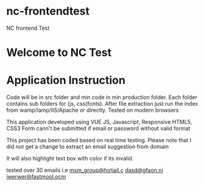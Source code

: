 # nc-frontendtest
NC frontend Test

<h1>Welcome to NC Test </h1>

<h1>Application Instruction</h1>

<p>Code will be in src folder and min code in min production folder. Each folder contains sub folders for (js, css(fonts). After file extraction just run the index from wamp/lamp/IIS/Apache or directly. Tested on modern browsers </p>

<p>This application developed using VUE JS, Javascript, Responsive HTML5, CSS3 Form cann't be submitted if email or password without valid format </p>

<p> This project has been coded based on real time testing. Please note that I did not get a change to extract an email suggestion from domain </p>

It will also highlight text box with color if its invalid.

tested over 30 emails i.e 
msm_group@hotjail.c
dasd@gfaon.ni
iwerwer@fastmool.ocm

